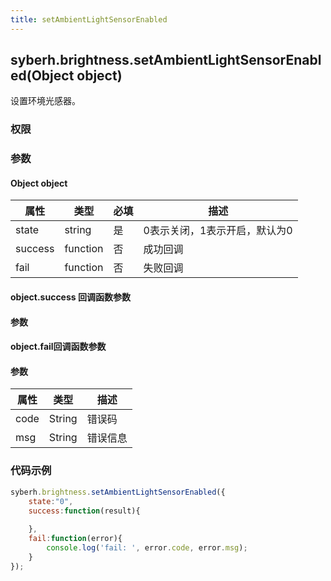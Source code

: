 ```yaml
---
title: setAmbientLightSensorEnabled
---
```


## syberh.brightness.setAmbientLightSensorEnabled(Object object)

设置环境光感器。

### 权限


### 参数

#### Object object

| 属性    | 类型     | 必填 | 描述                                                         |
| ------- | -------- | -------- | ------------------------------------------------------------ |
| state   | string   | 是       | 0表示关闭，1表示开启，默认为0                                       |
| success | function | 否       | 成功回调                                       |
| fail    | function | 否       | 失败回调                                       |


#### object.success 回调函数参数
#### 参数

#### object.fail回调函数参数
#### 参数
| 属性 | 类型   | 描述     |
| ---- | ------ | -------- |
| code | String | 错误码   |
| msg  | String | 错误信息 |


### 代码示例
```js
syberh.brightness.setAmbientLightSensorEnabled({
    state:"0",
	success:function(result){
     
    },
    fail:function(error){
        console.log('fail: ', error.code, error.msg);
    }
});
```